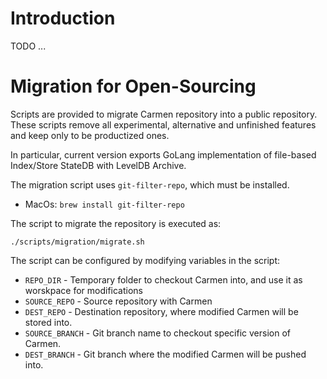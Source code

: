 # Introduction

TODO ...

# Migration for Open-Sourcing

Scripts are provided to migrate Carmen repository into a public repository.
These scripts remove all experimental, alternative and unfinished features 
and keep only to be productized ones. 

In particular, current version exports GoLang implementation of file-based Index/Store StateDB
with LevelDB Archive.

The migration script uses `git-filter-repo`, which must be installed. 
 * MacOs: `brew install git-filter-repo`

The script to migrate the repository is executed as:
```
./scripts/migration/migrate.sh
```

The script can be configured by modifying variables in the script:

* `REPO_DIR` - Temporary folder to checkout Carmen into, and use it as worskpace for modifications
* `SOURCE_REPO` - Source repository with Carmen
* `DEST_REPO` - Destination repository, where modified Carmen will be stored into.
* `SOURCE_BRANCH` - Git branch name to checkout specific version of Carmen.
* `DEST_BRANCH` - Git branch where the modified Carmen will be pushed into.





